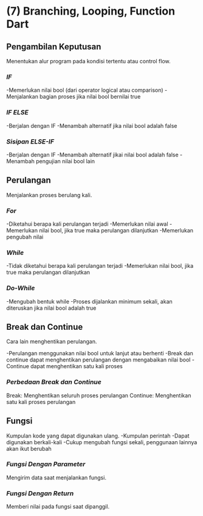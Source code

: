 # (7) Branching, Looping, Function Dart

## Pengambilan Keputusan
Menentukan alur program pada kondisi tertentu atau control flow.

### _IF_
-Memerlukan nilai bool (dari operator logical atau comparison)
-Menjalankan bagian proses jika nilai bool bernilai true

### _IF ELSE_
-Berjalan dengan IF
-Menambah alternatif jika nilai bool adalah false

### _Sisipan ELSE-IF_
-Berjalan dengan IF
-Menambah alternatif jikai nilai bool adalah false
-Menambah pengujian nilai bool lain

## Perulangan
Menjalankan proses berulang kali.

### _For_
-Diketahui berapa kali perulangan terjadi
-Memerlukan nilai awal
-Memerlukan nilai bool, jika true maka perulangan dilanjutkan
-Memerlukan pengubah nilai

### _While_
-Tidak diketahui berapa kali perulangan terjadi
-Memerlukan nilai bool, jika true maka perulangan dilanjutkan

### _Do-While_
-Mengubah bentuk while
-Proses dijalankan minimum sekali, akan diteruskan jika nilai bool adalah true

## Break dan Continue
Cara lain menghentikan perulangan.

-Perulangan menggunakan nilai bool untuk lanjut atau berhenti
-Break dan continue dapat menghentikan perulangan dengan mengabaikan nilai bool
-Continue dapat menghentikan satu kali proses

### _Perbedaan Break dan Continue_
Break: Menghentikan seluruh proses perulangan
Continue: Menghentikan satu kali proses perulangan

## Fungsi
Kumpulan kode yang dapat digunakan ulang.
-Kumpulan perintah
-Dapat digunakan berkali-kali
-Cukup mengubah fungsi sekali, penggunaan lainnya akan ikut berubah

### _Fungsi Dengan Parameter_
Mengirim data saat menjalankan fungsi.

### _Fungsi Dengan Return_
Memberi nilai pada fungsi saat dipanggil.



